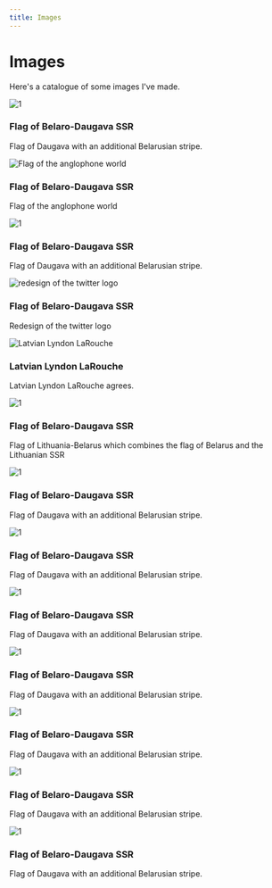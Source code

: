 ```yaml
---
title: Images
---
```

# Images
Here's a catalogue of some images I've made.

<main class="catalog">
<article>
<img src="static/images/alt_lssrAndBelarus.png" alt="1">
<h3> Flag of Belaro-Daugava SSR</h3>
<p>Flag of Daugava with an additional Belarusian stripe.</p>
</article>
<article>
<img src="static/images/anglophoneFlag.png" alt="Flag of the anglophone world">
<h3> Flag of Belaro-Daugava SSR</h3>
<p>Flag of the anglophone world</p>
</article>
<article>
<img src="static/images/daugva.png" alt="1">
<h3> Flag of Belaro-Daugava SSR</h3>
<p>Flag of Daugava with an additional Belarusian stripe.</p>
</article>
<article>
<img src="static/images/twitter.png" alt="redesign of the twitter logo">
<h3> Flag of Belaro-Daugava SSR</h3>
<p>Redesign of the twitter logo</p>
</article>
<article>
<img src="static/images/finallarouchelat.png" alt="Latvian Lyndon LaRouche">
<h3> Latvian Lyndon LaRouche</h3>
<p>Latvian Lyndon LaRouche agrees.</p>
</article>
<article>
<img src="static/images/flagOfLithoBelarus.png" alt="1">
<h3> Flag of Belaro-Daugava SSR</h3>
<p>Flag of Lithuania-Belarus which combines the flag of Belarus and the Lithuanian SSR</p>
</article>
<article>
<img src="static/images/infoboxWithCountry.png" alt="1">
<h3> Flag of Belaro-Daugava SSR</h3>
<p>Flag of Daugava with an additional Belarusian stripe.</p>
</article>
<article>
<img src="static/images/daugva.png" alt="1">
<h3> Flag of Belaro-Daugava SSR</h3>
<p>Flag of Daugava with an additional Belarusian stripe.</p>
</article>
<article>
<img src="static/images/lithoBelarus.png" alt="1">
<h3> Flag of Belaro-Daugava SSR</h3>
<p>Flag of Daugava with an additional Belarusian stripe.</p>
</article>
<article>
<img src="static/images/sorbingtime.png" alt="1">
<h3> Flag of Belaro-Daugava SSR</h3>
<p>Flag of Daugava with an additional Belarusian stripe.</p>
</article>
<article>
<img src="static/images/sorbingtime2.png" alt="1">
<h3> Flag of Belaro-Daugava SSR</h3>
<p>Flag of Daugava with an additional Belarusian stripe.</p>
</article>
<article>
<img src="static/images/wavyIskolatWithRiver.png" alt="1">
<h3> Flag of Belaro-Daugava SSR</h3>
<p>Flag of Daugava with an additional Belarusian stripe.</p>
</article>
<article>
<img src="static/images/wavyIskolatWithStar.png" alt="1">
<h3> Flag of Belaro-Daugava SSR</h3>
<p>Flag of Daugava with an additional Belarusian stripe.</p>
</article>
</main>



